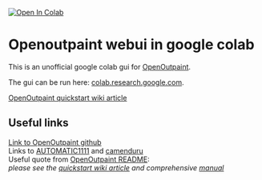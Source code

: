 [![Open In Colab](https://colab.research.google.com/assets/colab-badge.svg)](https://colab.research.google.com/github/antonovmaxim/openoutpaint_webui_colab/blob/main/openoutpaint_webui_colab.ipynb)

# Openoutpaint webui in google colab

This is an unofficial google colab gui for [OpenOutpaint](https://github.com/zero01101/openOutpaint).

The gui can be run here: [colab.research.google.com](https://colab.research.google.com/github/antonovmaxim/openoutpaint_webui_colab/blob/main/openoutpaint_webui_colab.ipynb).

[OpenOutpaint quickstart wiki article](https://github.com/zero01101/openOutpaint/wiki/SBS-Guided-Example)

## Useful links
[Link to OpenOutpaint github](https://github.com/zero01101/openOutpaint)<br>
Links to [AUTOMATIC1111](https://github.com/AUTOMATIC1111) and [camenduru](https://github.com/camenduru)<br>
Useful quote from [OpenOutpaint README](https://github.com/zero01101/openOutpaint/blob/main/README.md):<br>*please see the [quickstart wiki article](https://github.com/zero01101/openOutpaint/wiki/SBS-Guided-Example) and comprehensive [manual](https://github.com/zero01101/openOutpaint/wiki/Manual)*